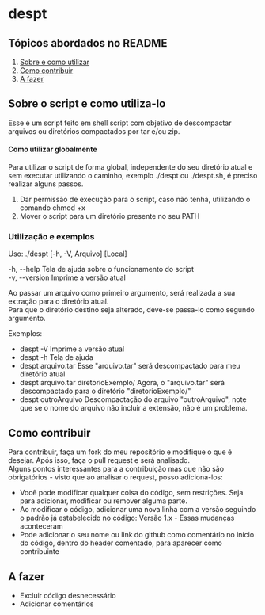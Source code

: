 
# despt

## Tópicos abordados no README

1. [Sobre e como utilizar](#sobre-o-script-e-como-utiliza-lo)
2. [Como contribuir](#como-contribuir)
3. [A fazer](#a-fazer)

## Sobre o script e como utiliza-lo

Esse é um script feito em shell script com objetivo de descompactar arquivos ou diretórios compactados por tar e/ou zip.

#### Como utilizar globalmente

Para utilizar o script de forma global, independente do seu diretório atual e sem executar utilizando o caminho, exemplo ./despt ou ./despt.sh, é preciso realizar alguns passos.
1. Dar permissão de execução para o script, caso não tenha, utilizando o comando chmod +x
2. Mover o script para um diretório presente no seu PATH

### Utilização e exemplos

Uso: ./despt [-h, -V, Arquivo] [Local]

-h, --help      Tela de ajuda sobre o funcionamento do script\
-v, --version   Imprime a versão atual

Ao passar um arquivo como primeiro argumento, será realizada a sua extração para o diretório atual.\
Para que o diretório destino seja alterado, deve-se passa-lo como segundo argumento.

Exemplos: 
* despt -V    Imprime a versão atual
* despt -h    Tela de ajuda
* despt arquivo.tar   Esse "arquivo.tar" será descompactado para meu diretório atual
* despt arquivo.tar diretorioExemplo/   Agora, o "arquivo.tar" será descompactado para o diretório "diretorioExemplo/"
* despt outroArquivo    Descompactação do arquivo "outroArquivo", note que se o nome do arquivo não incluir a extensão, não é um problema.

## Como contribuir

Para contribuir, faça um fork do meu repositório e modifique o que é desejar. Após isso, faça o pull request e será analisado.\
Alguns pontos interessantes para a contribuição mas que não são obrigatórios - visto que ao analisar o request, posso adiciona-los:
* Você pode modificar qualquer coisa do código, sem restrições. Seja para adicionar, modificar ou remover alguma parte.
* Ao modificar o código, adicionar uma nova linha com a versão seguindo o padrão já estabelecido no código: Versão 1.x - Essas mudanças aconteceram
* Pode adicionar o seu nome ou link do github como comentário no início do código, dentro do header comentado, para aparecer como contribuinte

## A fazer

* Excluir código desnecessário
* Adicionar comentários
